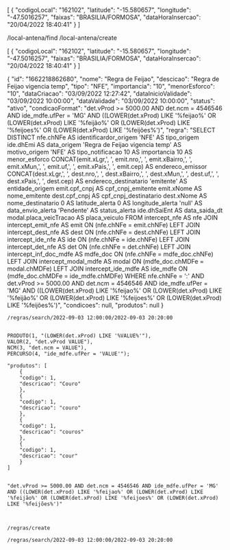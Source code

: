  
 
 [
 {
 "codigoLocal": "162102",
 "latitude": "-15.580657",
 "longitude": "-47.5016257",
 "faixas": "BRASILIA/FORMOSA",
 "dataHoraInsercao": "20/04/2022 18:40:41"
 }
]

/local-antena/find
/local-antena/create 

[
    {
   "codigoLocal": "162102",
   "latitude": "-15.580657",
   "longitude": "-47.5016257",
   "faixas": "BRASILIA/FORMOSA",
   "dataHoraInsercao": "20/04/2022 18:40:41"
    }
   ]


   {
    "id": "1662218862680",
    "nome": "Regra de Feijao",
    "descicao": "Regra de Feijao vigencia temp",
    "tipo": "NFE",
    "importancia": "10",
    "menorEsforco": "10",
    "dataCriacao": "03/09/2022 12:27:42",
    "dataInicioValidade": "03/09/2022 10:00:00",
    "dataValidade": "03/09/2022 10:00:00",
    "status": "ativo",
    "condicaoFormat": "det.vProd >= 5000.00 AND det.ncm = 4546546 AND ide_mdfe.ufPer = 'MG' AND ((LOWER(det.xProd) LIKE '%feijao%' OR (LOWER(det.xProd) LIKE '%feijão%' OR (LOWER(det.xProd) LIKE '%feijoes%' OR (LOWER(det.xProd) LIKE '%feijões%')",
    "regra": "SELECT DISTINCT nfe.chNFe AS identificardor_origem 'NFE' AS tipo_origem ide.dhEmi AS data_origem 'Regra de Feijao vigencia temp' AS motivo_origem 'NFE' AS tipo_notificacao 10 AS importancia 10 AS menor_esforco CONCAT(emit.xLgr,', ', emit.nro,', ', emit.xBairro,', ', emit.xMun,', ', emit.uf,', ', emit.xPais,', ', emit.cep) AS endereco_emissor CONCAT(dest.xLgr,', ', dest.nro,', ', dest.xBairro,', ', dest.xMun,', ', dest.uf,', ', dest.xPais,', ', dest.cep) AS endereco_destinatario 'emitente' AS entidade_origem emit.cpf_cnpj AS cpf_cnpj_emitente emit.xNome AS nome_emitente dest.cpf_cnpj AS cpf_cnpj_destinatario dest.xNome AS nome_destinatario 0 AS latitude_alerta 0 AS longitude_alerta 'null' AS data_envio_alerta 'Pendente' AS status_alerta ide.dhSaiEnt AS data_saida_dt modal.placa_veicTracao AS placa_veiculo FROM intercept_nfe AS nfe JOIN intercept_emit_nfe AS emit ON (nfe.chNFe = emit.chNFe) LEFT JOIN intercept_dest_nfe AS dest ON (nfe.chNFe = dest.chNFe) LEFT JOIN intercept_ide_nfe AS ide ON (nfe.chNFe = ide.chNFe) LEFT JOIN intercept_det_nfe AS det ON (nfe.chNFe = det.chNFe) LEFT JOIN intercept_inf_doc_mdfe AS mdfe_doc ON (nfe.chNFe = mdfe_doc.chNFe) LEFT JOIN intercept_modal_mdfe AS modal ON (mdfe_doc.chMDFe = modal.chMDFe) LEFT JOIN intercept_ide_mdfe AS ide_mdfe ON (mdfe_doc.chMDFe = ide_mdfe.chMDFe) WHERE nfe.chNFe = ':' AND det.vProd >= 5000.00 AND det.ncm = 4546546 AND ide_mdfe.ufPer = 'MG' AND ((LOWER(det.xProd) LIKE '%feijao%' OR (LOWER(det.xProd) LIKE '%feijão%' OR (LOWER(det.xProd) LIKE '%feijoes%' OR (LOWER(det.xProd) LIKE '%feijões%')",
    "condicoes": null,
    "produtos": null
    }

    /regras/search/2022-09-03 12:00:00/2022-09-03 20:20:00


    PRODUTO(1, "(LOWER(det.xProd) LIKE '%VALUE%'"),
    VALOR(2, "det.vProd VALUE"),
    NCM(3, "det.ncm = VALUE"),
    PERCURSO(4, "ide_mdfe.ufPer = 'VALUE'");

    "produtos": [
        {
        "codigo": 1,
        "descricao": "Couro"
        },
        {
        "codigo": 1,
        "descricao": "couro"
        },
        {
        "codigo": 1,
        "descricao": "couros"
        },
        {
        "codigo": 1,
        "descricao": "cour"
        }
    ]


    "det.vProd >= 5000.00 AND det.ncm = 4546546 AND ide_mdfe.ufPer = 'MG' AND ((LOWER(det.xProd) LIKE '%feijao%' OR (LOWER(det.xProd) LIKE '%feijão%' OR (LOWER(det.xProd) LIKE '%feijoes%' OR (LOWER(det.xProd) LIKE '%feijões%')"



    /regras/create

    /regras/search/2022-09-03 12:00:00/2022-09-03 20:20:00